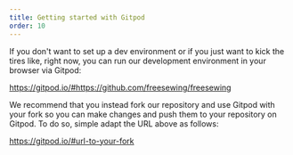 ```yaml
---
title: Getting started with Gitpod
order: 10
---
```


If you don't want to set up a dev environment or if you just want to kick the
tires like, right now, you can run our development environment in your browser via Gitpod:

https://gitpod.io/#https://github.com/freesewing/freesewing

<Tip>
We recommend that you instead fork our repository and use Gitpod with
your fork so you can make changes and push them to your repository on Gitpod.
To do so, simple adapt the URL above as follows:

https://gitpod.io/#url-to-your-fork
</Tip>
